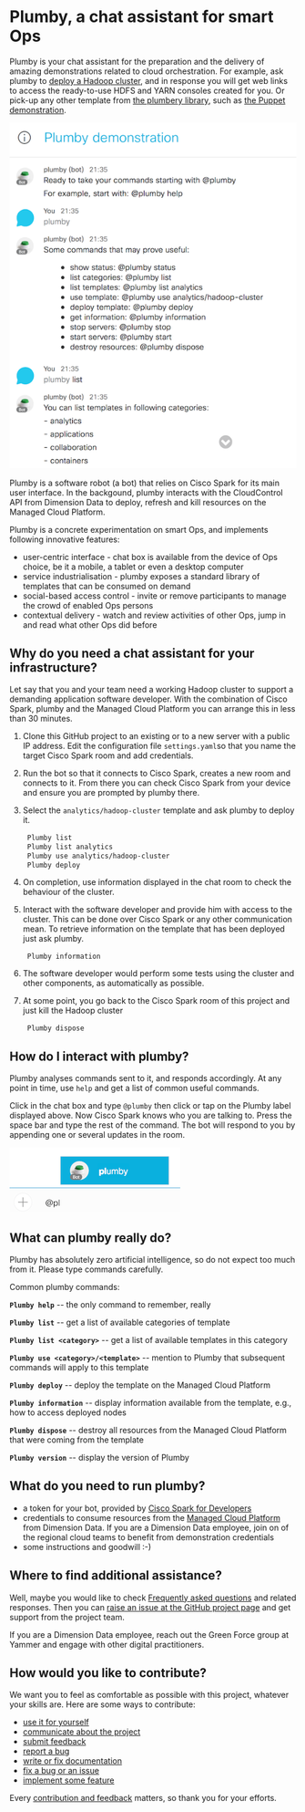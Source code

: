 # Plumby, a chat assistant for smart Ops

Plumby is your chat assistant for the preparation and the delivery of amazing demonstrations related to cloud orchestration.
For example, ask plumby to [deploy a Hadoop cluster](https://github.com/bernard357/plumbery-contrib/tree/master/fittings/analytics/hadoop-cluster), and in response you will get web links to access the ready-to-use HDFS and YARN consoles created for you. Or pick-up any other template from [the plumbery library](https://github.com/bernard357/plumbery-contrib/tree/master/fittings),
such as [the Puppet demonstration](http://github.com/bernard357/plumbery-contrib/fittings/devops/puppet).

![plumby](docs/media/plumby.png)

Plumby is a software robot (a bot) that relies on Cisco Spark for its main user interface. In the backgound, plumby interacts with the CloudControl API from Dimension Data to deploy, refresh and kill resources on the Managed Cloud Platform.

Plumby is a concrete experimentation on smart Ops, and implements following innovative features:
- user-centric interface - chat box is available from the device of Ops choice, be it a mobile, a tablet or even a desktop computer
- service industrialisation - plumby exposes a standard library of templates that can be consumed on demand
- social-based access control - invite or remove participants to manage the crowd of enabled Ops persons
- contextual delivery - watch and review activities of other Ops, jump in and read what other Ops did before

## Why do you need a chat assistant for your infrastructure?

Let say that you and your team need a working Hadoop cluster to support a demanding application software developer.
With the combination of Cisco Spark, plumby and the Managed Cloud Platform you can arrange this in less than 30 minutes.

1. Clone this GitHub project to an existing or to a new server with a public IP address.
   Edit the configuration file `settings.yaml`so that you name the target Cisco Spark room and
   add credentials.

2. Run the bot so that it connects to Cisco Spark, creates a new room and connects to it.
   From there you can check Cisco Spark from your device and ensure you are prompted by plumby there.

3. Select the `analytics/hadoop-cluster` template and ask plumby to deploy it.

        Plumby list
        Plumby list analytics
        Plumby use analytics/hadoop-cluster
        Plumby deploy

4. On completion, use information displayed in the chat room to check the behaviour of the cluster.

5. Interact with the software developer and provide him with access to the cluster. This can be done over Cisco Spark or any other communication mean. To retrieve information on the template that has been deployed just ask plumby.

        Plumby information

6. The software developer would perform some tests using the cluster and other components, as automatically as possible.

7. At some point, you go back to the Cisco Spark room of this project and just kill the Hadoop cluster

        Plumby dispose

## How do I interact with plumby?

Plumby analyses commands sent to it, and responds accordingly. At any point in time, use `help` and get a list of common useful commands.

Click in the chat box and type `@plumby` then click or tap on the Plumby label displayed above. Now Cisco Spark knows who you are talking to. Press the space bar and type the rest of the command. The bot will respond to you by appending one or several updates in the room.

![invoke](docs/media/invoke.png)

## What can plumby really do?

Plumby has absolutely zero artificial intelligence, so do not expect too much from it. Please type commands carefully.

Common plumby commands:

**`Plumby help`** -- the only command to remember, really

**`Plumby list`** -- get a list of available categories of template

**`Plumby list <category>`** -- get a list of available templates in this category

**`Plumby use <category>/<template>`** -- mention to Plumby that subsequent commands will apply to this template

**`Plumby deploy`** -- deploy the template on the Managed Cloud Platform

**`Plumby information`** -- display information available from the template, e.g., how to access deployed nodes

**`Plumby dispose`** -- destroy all resources from the Managed Cloud Platform that were coming from the template

**`Plumby version`** -- display the version of Plumby

## What do you need to run plumby?

* a token for your bot, provided by [Cisco Spark for Developers](https://developer.ciscospark.com/index.html)
* credentials to consume resources from the [Managed Cloud Platform](https://www.dimensiondata.com) from Dimension Data. If you are a Dimension Data employee, join on of the regional cloud teams to benefit from demonstration credentials
* some instructions and goodwill :-)

## Where to find additional assistance?

Well, maybe you would like to check [Frequently asked questions](docs/questions.md) and related responses.
Then you can [raise an issue at the GitHub project page](https://github.com/bernard357/spark-plumbery/issues) and get support from the project team.

If you are a Dimension Data employee, reach out the Green Force group at Yammer and engage with
other digital practitioners.

## How would you like to contribute?

We want you to feel as comfortable as possible with this project, whatever your skills are.
Here are some ways to contribute:

* [use it for yourself](docs/contributing.md#how-to-use-this-project-for-yourself)
* [communicate about the project](docs/contributing.md#how-to-communicate-about-the-project)
* [submit feedback](docs/contributing.md#how-to-submit-feedback)
* [report a bug](docs/contributing.md#how-to-report-a-bug)
* [write or fix documentation](docs/contributing.md#how-to-improve-the-documentation)
* [fix a bug or an issue](docs/contributing.md#how-to-fix-a-bug)
* [implement some feature](docs/contributing.md#how-to-implement-new-features)

Every [contribution and feedback](docs/contributing.md) matters, so thank you for your efforts.
